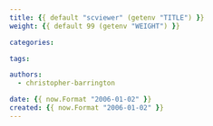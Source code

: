 ```yaml
---
title: {{ default "scviewer" (getenv "TITLE") }}
weight: {{ default 99 (getenv "WEIGHT") }}

categories:

tags:

authors:
  - christopher-barrington

date: {{ now.Format "2006-01-02" }}
created: {{ now.Format "2006-01-02" }}
---
```


<!-- TITLE='SCViewer' WEIGHT=99 hugo new --kind scviewer scviewer  -->

<!-- loads the app from static/{{ .File.Path | path.Dir | path.Base }} directory -->
